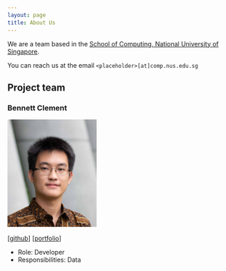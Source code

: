 ```yaml
---
layout: page
title: About Us
---
```


We are a team based in the [School of Computing, National University of Singapore](http://www.comp.nus.edu.sg).

You can reach us at the email `<placeholder>[at]comp.nus.edu.sg`

## Project team

### Bennett Clement

<img src="images/benclmnt.png" width="200px">

[[github](https://github.com/benclmnt)]
[[portfolio](team/benclmnt.md)]

* Role: Developer
* Responsibilities: Data
